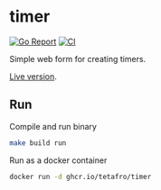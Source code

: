 # timer

[![Go Report](https://goreportcard.com/badge/github.com/tetafro/timer)](https://goreportcard.com/report/github.com/tetafro/timer)
[![CI](https://github.com/tetafro/timer/actions/workflows/push.yml/badge.svg)](https://github.com/tetafro/timer/actions)

Simple web form for creating timers.

[Live version](https://timer.dkrv.me).

## Run

Compile and run binary
```sh
make build run
```

Run as a docker container
```sh
docker run -d ghcr.io/tetafro/timer
```
